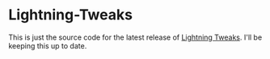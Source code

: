 # Lightning-Tweaks

This is just the source code for the latest release of <a href="https://minecraft.curseforge.com/projects/lightning-tweaks">Lightning Tweaks</a>. I'll be keeping this up to date.